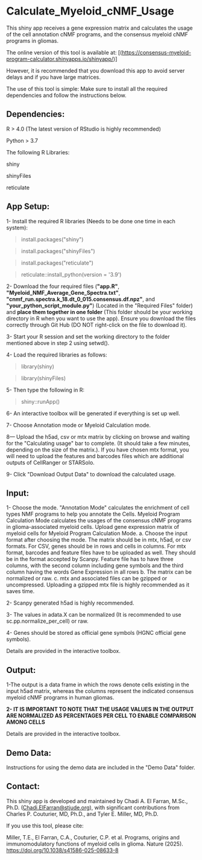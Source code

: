 # Calculate_Myeloid_cNMF_Usage
This shiny app receives a gene expression matrix and calculates the usage of the cell annotation cNMF programs, and the consensus myeloid cNMF programs in gliomas.


The online version of this tool is available at: 
[(https://consensus-myeloid-program-calculator.shinyapps.io/shinyapp/)]

However, it is recommended that you download this app to avoid server delays and if you have large matrices.

The use of this tool is simple: Make sure to install all the required dependencies and follow the instructions below.

## Dependencies:
R > 4.0 (The latest version of RStudio is highly recommended)

Python > 3.7

The following R Libraries:

shiny

shinyFiles

reticulate

## App Setup:

1- Install the required R libraries (Needs to be done one time in each system):

>install.packages("shiny")

>install.packages("shinyFiles")

>install.packages("reticulate")

>reticulate::install_python(version = '3.9')


2- Download the four required files (**"app.R"**, **"Myeloid_NMF_Average_Gene_Spectra.txt"**, **"cnmf_run.spectra.k_18.dt_0_015.consensus.df.npz"**, and **"your_python_script_module.py"**) (Located in the "Required Files" folder) and **place them together in one folder** (This folder should be your working directory in R when you want to use the app). Ensure you download the files correctly through Git Hub (DO NOT right-click on the file to download it).   


3- Start your R session and set the working directory to the folder mentioned above in step 2 using setwd().


4- Load the required libraries as follows:

>library(shiny)

>library(shinyFiles)


5- Then type the following in R:

>shiny::runApp()


6- An interactive toolbox will be generated if everything is set up well.

7- Choose Annotation mode or Myeloid Calculation mode.

8— Upload the h5ad, csv or mtx matrix by clicking on browse and waiting for the "Calculating usage" bar to complete. (It should take a few minutes, depending on the size of the matrix.). If you have chosen mtx format, you will need to upload the features and barcodes files which are additional outputs of CellRanger or STARSolo.


9- Click "Download Output Data" to download the calculated usage.

## Input:

1- Choose the mode. "Annotation Mode" calculates the enrichment of cell types NMF programs to help you annotate the Cells. Myeloid Program Calculation Mode calculates the usages of the consensus cNMF programs in glioma-associated myeloid cells. Upload gene expression matrix of myeloid cells for Myeloid Program Calculation Mode.
a. Choose the input format after choosing the mode. The matrix should be in mtx, h5ad, or csv formats. For CSV, genes should be in rows and cells in columns. For mtx format, barcodes and feature files have to be uploaded as well. They should be in the format accepted by Scanpy. Feature file has to have three columns, with the second column including gene symbols and the third column having the words Gene Expression in all rows
b. The matrix can be normalized or raw.
c. mtx and associated files can be gzipped or uncompressed. Uploading a gzipped mtx file is highly recommended as it saves time.

2- Scanpy generated h5ad is highly recommended.

3- The values in adata.X can be normalized (It is recommended to use sc.pp.normalize_per_cell) or raw.

4- Genes should be stored as official gene symbols (HGNC official gene symbols).

Details are provided in the interactive toolbox.


## Output:

1-The output is a data frame in which the rows denote cells existing in the input h5ad matrix, whereas the columns represent the indicated consensus myeloid cNMF programs in human gliomas.

**2- IT IS IMPORTANT TO NOTE THAT THE USAGE VALUES IN THE OUTPUT ARE NORMALIZED AS PERCENTAGES PER CELL TO ENABLE COMPARISON AMONG CELLS**

Details are provided in the interactive toolbox.


## Demo Data:

Instructions for using the demo data are included in the "Demo Data" folder.

## Contact:

This shiny app is developed and maintained by Chadi A. El Farran, M.Sc., Ph.D. (Chadi.ElFarran@stjude.org), with significant contributions from Charles P. Couturier, MD, Ph.D., and Tyler E. Miller, MD, Ph.D.

If you use this tool, please cite:

Miller, T.E., El Farran, C.A., Couturier, C.P. et al. Programs, origins and immunomodulatory functions of myeloid cells in glioma. Nature (2025). https://doi.org/10.1038/s41586-025-08633-8
